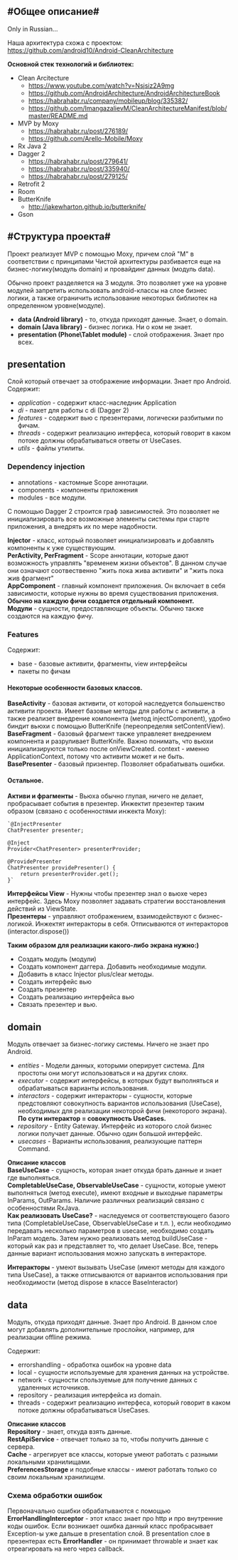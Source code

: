 #Общее описание#
---------
Only in Russian...

Наша архитектура схожа с проектом: https://github.com/android10/Android-CleanArchitecture

**Основной стек технологий и библиотек:**

*  Clean Arcitecture
    *  https://www.youtube.com/watch?v=Nsjsiz2A9mg
    *  https://github.com/AndroidArchitecture/AndroidArchitectureBook
    *  https://habrahabr.ru/company/mobileup/blog/335382/
    *  https://github.com/ImangazalievM/CleanArchitectureManifest/blob/master/README.md
*  MVP by Moxy
    *  https://habrahabr.ru/post/276189/
    *  https://github.com/Arello-Mobile/Moxy
*  Rx Java 2
*  Dagger 2
    *  https://habrahabr.ru/post/279641/
	*  https://habrahabr.ru/post/335940/
	*  https://habrahabr.ru/post/279125/
*  Retrofit 2
*  Room
*  ButterKnife
    *  http://jakewharton.github.io/butterknife/
*  Gson

#Структура проекта#
---------
Проект реализует MVP с помощью Moxy, причем слой "M" в соответствии с принципами Чистой архитектуры разбивается еще на бизнес-логику(модуль domain) и провайдинг данных (модуль data).

Обычно проект разделяется на 3 модуля. Это позволяет уже на уровне модулей запретить использовать android-классы на слое бизнес логики,
а также ограничить использование некоторых библиотек на определенном уровне(модуле).

*  **data (Android library)** - то, откуда приходят данные. Знает, о domain.
*  **domain (Java library)** - бизнес логика. Ни о ком не знает.
*  **presentation (Phone\Tablet module)** - слой отображения. Знает про всех.

## presentation ##
Слой который отвечает за отображение информации. Знает про Android.
Содержит:

 -  _application_ - содержит класс-наследник Application
 -  _di_ - пакет для работы с di (Dagger 2)
 -  _features_ - содержит вью с презентерами, логически разбитыми по фичам.
 -  _threads_ - содержит реализацию интерфеса, который говорит в каком потоке должны обрабатываться ответы от UseCases.
 -  _utils_ - файлы утилиты.
 
### Dependency injection ###
 -  annotations - кастомные Scope аннотации.
 -  components - компоненты приложения
 -  modules - все модули.
 
 С помощью Dagger 2 строится граф зависимостей. Это позволяет не инициализировать все возможные элементы системы при старте приложения, а внедрять их по мере надобности.
 
 **Injector** - класс, который позволяет инициализировать и добавлять компоненты к уже существующим.  
 **PerActivity, PerFragment** - Scope аннотации, которые дают возможность управлять "временем жизни объектов". В данном случае они означают соотвественно "жить пока жива активити" и "жить пока жив фрагмент"  
 **AppComponent** - главный компонент приложения. Он включает в себя зависимости, которые нужны во время существования приложения.  
 **Обычно на каждую фичи создается отдельный компонент.**  
 **Модули** - сущности, предоставляющие объекты. Обычно также создаются на каждую фичу.
### Features ###
Содержит:
 *  base - базовые активити, фрагменты, view интерфейсы
 *  пакеты по фичам
 
#### Некоторые особенности базовых классов. ####
**BaseActivity** - базовая активити, от которой наследуется большенство активити проекта. Имеет базовые методы для работы с активити, а также реализет внедрение компонента (метод injectComponent), удобно биндит вьюхи с помощью ButterKnife (переопределяя setContentView).  
**BaseFragment** - базовый фрагмент также управлеяет внедрением компонента и разруливает ButterKnife. Важно понимать, что вьюхи инициализируются только после onViewCreated. сontext - именно ApplicationContext, потому что активити может и не быть.  
**BasePresenter** - базовый призентер. Позволяет обрабатывать ошибки.  

#### Остальное. ####
**Активи и фрагменты** - Вьюха обычно глупая, ничего не делает, пробрасывает события в презентер. Инжектит презентер таким образом (связано с особенностями инжекта Moxy):

    `@InjectPresenter
    ChatPresenter presenter;

    @Inject
    Provider<ChatPresenter> presenterProvider;

    @ProvidePresenter
    ChatPresenter providePresenter() {
        return presenterProvider.get();
    }`
**Интерфейсы View** - Нужны чтобы презентер знал о вьюхе через интерфейс. Здесь Moxy позволяет задавать стратегии восстановления действий из ViewState.  
**Презентеры** - управляют отображением, взаимодействуют с бизнес-логикой. Инжектят интеракторы в себя. Отписываются от интеракторов (interactor.dispose())

**Таким образом для реализации какого-либо экрана нужно:)**
 -  Создать модуль (модули)
 -  Создать компонент даггера. Добавить необходимые модули.
 -  Добавить в класс Injector plus/clear методы.
 -  Создать интерфейс вью
 -  Создать презентер
 -  Создать реализацию интерфейса вью
 -  Связать презентер и вью. 

## domain ##
Модуль отвечает за бизнес-логику системы. Ничего не знает про Android.

 -  _entities_ - Модели данных, которыми оперирует система. Для простоты они могут использоваться и на других слоях.
 -  _executor_ - содержит интерфейсы, в которых будут выполняться и обрабатываться варианты использования.
 -  _interactors_ - содержит интеракторы - сущности, которые предстовляют совокупность вариантов использования (UseCase), необходимых для реализации некоторой фичи (некоторого экрана). **По сути интерактор = совокупность UseCases.**
 -  _repository_ - Entity Gateway. Интерфейс из которого слой бизнес логики получает данные. Обычно один большой интерфейс.
 -  _usecases_ - Варианты использования, реализующие паттерн Command.
 
**Описание классов**  
 **BaseUseCase** - сущность, которая знает откуда брать данные и знает где выполняться.  
 **CompletableUseCase, ObservableUseCase** - сущности, которые умеют выполняться (метод execute), имеют входные и выходные параметры InParams, OutParams. Наличие различных реализаций связано с особенностями RxJava.  
 **Как реализовать UseCase?** - наследуемся от соответствующего базого типа (CompletableUseCase, ObservableUseCase и т.п. ), если необходимо передавать несколько параметров в usecase, необходимо создать InParam модель. Затем нужно реализовать метод buildUseCase - который как раз и представляет то, что делает UseCase. Все, теперь данные вариант использования можно запускать в интеракторе.
 
 **Интеракторы** - умеют вызывать UseCase (имеют методы для каждого типа UseCase), а также отписываются от вариантов использования при необходимости (метод dispose в классе BaseInteractor)
 
## data ##
 Модуль, откуда приходят данные. Знает про Android. В данном слое могут добавлять дополнительные прослойки, например, для реализации offline режима.
 
 Содержит:
  *  errorshandling - обработка ошибок на уровне data
  *  local - сущности используемые для хранения данных на устройстве.
  *  network - cущности спользуемые для получение данных с удаленных источников.
  *  repository - реализация интерфейса из domain.
  *  threads - содержит реализацию интерфеса, который говорит в каком потоке должны обрабатываться  UseCases.
  
**Описание классов**  
**Repository** - знает, откуда взять данные.  
**RestApiService** - отвечает только за то, чтобы получить данные с сервера.  
**Cache** - агрегирует все классы, которые умеют работать с разными локальными хранилищами.  
**PreferencesStorage** и подобные классы - имеют работать только со своим локальным хранилищем.  

### Схема обработки ошибок ###
Первоначально ошибки обрабатываются с помощью **ErrorHandlingInterceptor** - этот класс знает про http и про внутренние коды ошибок. Если возникает ошибка данный класс пробрасывает Exception-ы уже дальше в presentation слой. В presentation слое в презентерах есть **ErrorHandler** - он принимает throwable и знает как отреагировать на него через callback.